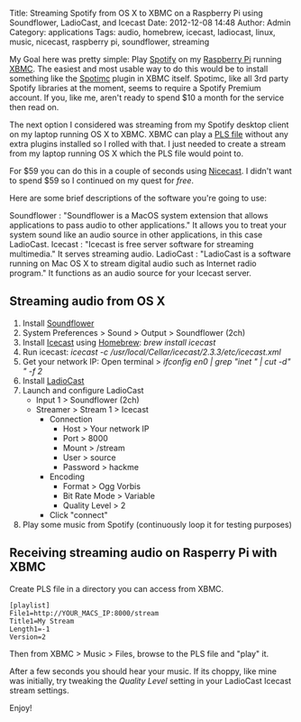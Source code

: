 Title: Streaming Spotify from OS X to XBMC on a Raspberry Pi using Soundflower, LadioCast, and Icecast
Date: 2012-12-08 14:48
Author: Admin
Category: applications
Tags: audio, homebrew, icecast, ladiocast, linux, music, nicecast, raspberry pi, soundflower, streaming

My Goal here was pretty simple: Play [Spotify][] on my [Raspberry Pi][]
running [XBMC][]. The easiest and most usable way to do this would be to
install something like the [Spotimc][] plugin in XBMC itself. Spotimc,
like all 3rd party Spotify libraries at the moment, seems to require a
Spotify Premium account. If you, like me, aren't ready to spend $10 a
month for the service then read on.

The next option I considered was streaming from my Spotify desktop
client on my laptop running OS X to XBMC. XBMC can play a [PLS file][]
without any extra plugins installed so I rolled with that. I just needed
to create a stream from my laptop running OS X which the PLS file would
point to.

For $59 you can do this in a couple of seconds using [Nicecast][]. I
didn't want to spend $59 so I continued on my quest for *free*.

Here are some brief descriptions of the software you're going to use:

Soundflower
:   "Soundflower is a MacOS system extension that allows applications to
    pass audio to other applications." It allows you to treat your
    system sound like an audio source in other applications, in this
    case LadioCast.
Icecast
:   "Icecast is free server software for streaming multimedia." It
    serves streaming audio.
LadioCast
:   "LadioCast is a software running on Mac OS X to stream digital audio
    such as Internet radio program." It functions as an audio source for
    your Icecast server.

## Streaming audio from OS X

1.  Install [Soundflower][]
2.  System Preferences \> Sound \> Output \> Soundflower (2ch)
3.  Install [Icecast][] using [Homebrew][]: *brew install icecast*
4.  Run icecast: *icecast -c
    /usr/local/Cellar/icecast/2.3.3/etc/icecast.xml*
5.  Get your network IP: Open terminal \> *ifconfig en0 | grep "inet " |
    cut -d" " -f 2*
6.  Install [LadioCast][]
7.  Launch and configure LadioCast
    -   Input 1 \> Soundflower (2ch)
    -   Streamer \> Stream 1 \> Icecast
        -   Connection
            -   Host \> Your network IP
            -   Port \> 8000
            -   Mount \> /stream
            -   User \> source
            -   Password \> hackme
        -   Encoding
            -   Format \> Ogg Vorbis
            -   Bit Rate Mode \> Variable
            -   Quality Level \> 2
        -   Click "connect"
8.  Play some music from Spotify (continuously loop it for testing
    purposes)

## Receiving streaming audio on Rasperry Pi with XBMC

Create PLS file in a directory you can access from XBMC.

    [playlist]
    File1=http://YOUR_MACS_IP:8000/stream
    Title1=My Stream
    Length1=-1
    Version=2

Then from XBMC \> Music \> Files, browse to the PLS file and "play" it.

After a few seconds you should hear your music. If its choppy, like mine
was initially, try tweaking the *Quality Level* setting in your
LadioCast Icecast stream settings.

Enjoy!

[Spotify]: http://www.spotify.com
  [Raspberry Pi]: http://www.raspberrypi.org/
  [XBMC]: http://xbmc.org/
  [Spotimc]: https://github.com/mazkolain/spotimc
  [PLS file]: http://en.wikipedia.org/wiki/PLS_(file_format)
  [Nicecast]: http://www.rogueamoeba.com/nicecast/
  [Soundflower]: http://code.google.com/p/soundflower/
  [Icecast]: http://www.icecast.org/
  [Homebrew]: http://mxcl.github.com/homebrew/
  [LadioCast]: https://itunes.apple.com/us/app/ladiocast/id411213048?mt=12
